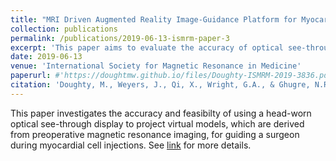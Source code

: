 ```yaml
---
title: "MRI Driven Augmented Reality Image-Guidance Platform for Myocardial Cell Delivery"
collection: publications
permalink: /publications/2019-06-13-ismrm-paper-3
excerpt: 'This paper aims to evaluate the accuracy of optical see-through head-mounted displays for displaying preoperative image data and guiding surgery.'
date: 2019-06-13
venue: 'International Society for Magnetic Resonance in Medicine'
paperurl: #'https://doughtmw.github.io/files/Doughty-ISMRM-2019-3836.pdf'
citation: 'Doughty, M., Weyers, J., Qi, X., Wright, G.A., & Ghugre, N.R. (2019). &quot;MRI Driven Augmented Reality Image-Guidance Platform for Myocardial Cell Delivery.&quot; <i>ISMRM</i>.'
---
```

This paper investigates the accuracy and feasibilty of using a head-worn optical see-through display to project virtual models, which are derived from preoperative magnetic resonance imaging, for guiding a surgeon during myocardial cell injections. See [link](https://doughtmw.github.io/files/Doughty-ISMRM-2019-3836.pdf) for more details.
